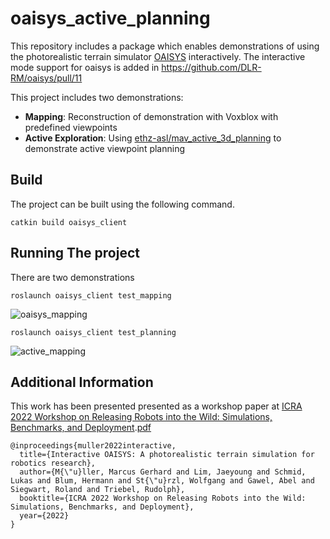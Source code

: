 # oaisys_active_planning

This repository includes a package which enables demonstrations of using the photorealistic terrain simulator [OAISYS](https://github.com/DLR-RM/oaisys) interactively. The interactive mode support for oaisys is added in https://github.com/DLR-RM/oaisys/pull/11

This project includes two demonstrations:
- **Mapping**: Reconstruction of demonstration with Voxblox with predefined viewpoints
- **Active Exploration**: Using [ethz-asl/mav_active_3d_planning](https://github.com/ethz-asl/mav_active_3d_planning) to demonstrate active viewpoint planning


## Build
The project can be built using the following command.
```
catkin build oaisys_client
```

## Running The project
There are two demonstrations 

```
roslaunch oaisys_client test_mapping
```
![oaisys_mapping](https://user-images.githubusercontent.com/5248102/170708874-4f43381f-7c78-4455-bc52-5591724df448.png)


```
roslaunch oaisys_client test_planning
```
![active_mapping](https://user-images.githubusercontent.com/5248102/170708512-55ae0569-9e6d-4eb1-8231-98fa596f27a5.png)

## Additional Information
This work has been presented  presented as a workshop paper at [ICRA 2022 Workshop on Releasing Robots into the Wild: Simulations, Benchmarks, and Deployment](https://www.dynsyslab.org/releasing-robots-into-the-wild-workshop/).[pdf](https://elib.dlr.de/188049/1/interactive_oaisys_ws_paper_revised.pdf)

```
@inproceedings{muller2022interactive,
  title={Interactive OAISYS: A photorealistic terrain simulation for robotics research},
  author={M{\"u}ller, Marcus Gerhard and Lim, Jaeyoung and Schmid, Lukas and Blum, Hermann and St{\"u}rzl, Wolfgang and Gawel, Abel and Siegwart, Roland and Triebel, Rudolph},
  booktitle={ICRA 2022 Workshop on Releasing Robots into the Wild: Simulations, Benchmarks, and Deployment},
  year={2022}
}
```